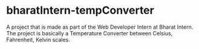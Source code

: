 # bharatIntern-tempConverter
A project that is made as part of the Web Developer Intern at Bharat Intern. The project is basically a Temperature Converter between Celsius, Fahrenheit, Kelvin scales.
